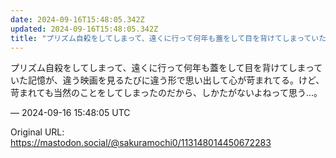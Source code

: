 ```yaml
---
date: 2024-09-16T15:48:05.342Z
updated: 2024-09-16T15:48:05.342Z
title: "プリズム自殺をしてしまって、遠くに行って何年も蓋をして目を背けてしまっていた記憶[...]"
---
```


<p>プリズム自殺をしてしまって、遠くに行って何年も蓋をして目を背けてしまっていた記憶が、違う映画を見るたびに違う形で思い出して心が苛まれてる。けど、苛まれても当然のことをしてしまったのだから、しかたがないよねって思う…。</p>

&mdash; 2024-09-16 15:48:05 UTC

Original URL: https://mastodon.social/@sakuramochi0/113148014450672283
